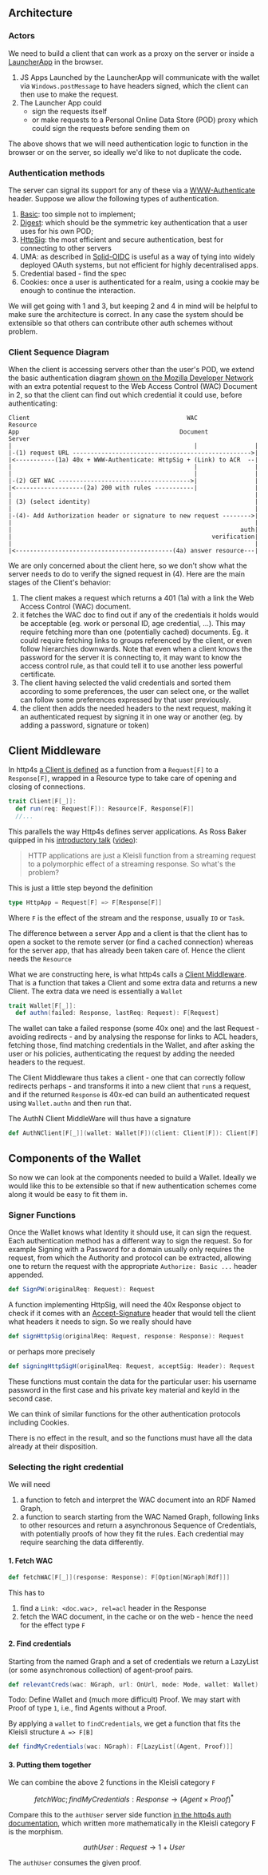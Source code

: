 ## Architecture

### Actors

We need to build a client that can work as a proxy on the server or inside a [LauncherApp](https://github.com/bblfish/LauncherApp) in the browser. 
1. JS Apps Launched by the LauncherApp will communicate with the wallet via `Windows.postMessage` to have headers signed, which the client can then use to make the request. 
2. The Launcher App could 
   - sign the requests itself 
   - or make requests to a Personal Online Data Store (POD) proxy which could sign the requests before sending them on  

The above shows that we will need authentication logic to function in the browser or on the server, so ideally we'd like to not duplicate the code.

### Authentication methods

The server can signal its support for any of these via a [WWW-Authenticate](https://developer.mozilla.org/en-US/docs/Web/HTTP/Headers/WWW-Authenticate) header. Suppose we allow the following types of authentication.
1. [Basic](https://developer.mozilla.org/en-US/docs/Web/HTTP/Authentication#basic_authentication_scheme): too simple not to implement;
2. [Digest](https://datatracker.ietf.org/doc/html/rfc7616): which should be the symmetric key authentication that a user uses for his own POD;
3. [HttpSig](https://github.com/bblfish/authentication-panel/blob/main/proposals/HttpSignature.md): the most efficient and secure authentication, best for connecting to other servers
4. UMA: as described in [Solid-OIDC](https://solidproject.org/TR/oidc-primer) is useful as a way of tying into widely deployed OAuth systems, but not efficient for highly decentralised apps.
5. Credential based - find the spec
6. Cookies: once a user is authenticated for a realm, using a cookie may be enough to continue the interaction.

We will get going with 1 and 3, but keeping 2 and 4 in mind will be helpful to make sure the architecture is correct. In any case the system should be extensible so that others can contribute other auth schemes without problem.

### Client Sequence Diagram 

When the client is accessing servers other than the user's POD, we extend the basic authentication diagram [shown on the Mozilla Developer Network](https://developer.mozilla.org/en-US/docs/Web/HTTP/Authentication) with an extra potential request to the Web Access Control (WAC) Document in 2, so that the client can find out which credential it could use, before authenticating:
      
```
Client                                            WAC           Resource
App                                             Document         Server
|                                                   |                |
|-(1) request URL -------------------------------------------------->|
|<-----------(1a) 40x + WWW-Authenticate: HttpSig + (Link) to ACR  --|
|                                                   |                |
|                                                   |                |
|-(2) GET WAC ------------------------------------->|                |
|<-------------------(2a) 200 with rules -----------|                |
|                                                                    |
| (3) (select identity)                                              |
|                                                                    |
|-(4)- Add Authorization header or signature to new request -------->|
|                                                                    |
|                                                                auth|
|                                                        verification|
|                                                                    |
|<--------------------------------------------(4a) answer resource---|
```

We are only concerned about the client here, so we don't show what the
server needs to do to verify the signed request in (4). Here are the main 
stages of the Client's behavior:

1. The client makes a request which returns a 401 (1a) with a link the Web Access Control (WAC) document.
2. it fetches the WAC doc to find out if any of the credentials it holds would be acceptable (eg. work or personal ID, age credential, ...). This may require fetching more than one (potentially cached) documents. Eg. it could require fetching links to groups referenced by the client, or even follow hierarchies downwards. Note that even when a client knows the password for the server it is connecting to, it may want to know the access control rule, as that could tell it to use another less powerful certificate.
3. The client having selected the valid credentials and sorted them according to some preferences, the user can select one, or the wallet can follow some preferences expressed by that user previously.
4. the client then adds the needed headers to the next request, making it an authenticated request by signing it in one way or another (eg. by adding a password, signature or token)
 
## Client Middleware

In http4s [a Client is defined](https://http4s.org/v1/docs/client.html) as a function from a `Request[F]` to a `Response[F]`, wrapped in a Resource type to take care of opening and closing of connections. 

```scala
trait Client[F[_]]:
  def run(req: Request[F]): Resource[F, Response[F]]
  //...
```

This parallels the way Http4s defines server applications. As Ross Baker quipped in his [introductory talk]() ([video](https://www.youtube.com/watch?v=urdtmx4h5LE)):
    
> HTTP applications are just a Kleisli function from a streaming request to a polymorphic effect of a streaming response. So what's the problem?

This is just a little step beyond the definition
```scala
type HttpApp = Request[F] => F[Response[F]]
```

Where `F` is the effect of the stream and the response, 
usually `IO` or `Task`.

The difference between a server App and a client is that the client has to open a socket to the remote server (or find a cached connection) whereas for the server app, that has already been taken care of. Hence the client needs the `Resource`

What we are constructing here, is what http4s calls a [Client Middleware](https://http4s.org/v1/docs/client.html#middleware). That is
a function that takes a Client and some extra data and returns a new Client. The extra data we need is essentially a `Wallet`

```scala
trait Wallet[F[_]]:
  def authn(failed: Response, lastReq: Request): F[Request]
```

The wallet can take a failed response (some 40x one) and the last Request - avoiding redirects - and by analysing the response for links to ACL headers, fetching those, find matching credentials in the Wallet, and after asking the user or his policies, authenticating the request by adding the needed headers to the request. 

The Client Middleware thus takes a client - one that can correctly follow redirects perhaps - and transforms it into a new client that `run`s a request, and if the returned `Response` is 40x-ed can build an authenticated request using `Wallet.authn` and then run that.

The AuthN Client MiddleWare will thus have a signature

```scala
def AuthNClient[F[_]](wallet: Wallet[F])(client: Client[F]): Client[F]
```

## Components of the Wallet

So now we can look at the components needed to build a Wallet.
Ideally we would like this to be extensible so that if new authentication schemes come along it would be easy to fit them in.


### Signer Functions

Once the Wallet knows what Identity it should use, it can sign
the request. Each authentication method has a different way to sign the request.  So for example Signing with a Password for a domain usually only requires the request, from which the Authority and protocol can be extracted, allowing one to return the request with the appropriate `Authorize: Basic ...` header appended.

```scala
def SignPW(originalReq: Request): Request
```

A function implementing HttpSig, will need the 40x Response object to check if it comes with an [Accept-Signature](https://www.ietf.org/archive/id/draft-ietf-httpbis-message-signatures-15.html#name-requesting-signatures) header that would tell the client what headers it needs to sign. So we really should have

```scala
def signHttpSig(originalReq: Request, response: Response): Request
```
      
or perhaps more precisely

```scala
def signingHttpSigH(originalReq: Request, acceptSig: Header): Request
```

These functions must contain the data for the particular user: his username password in the first case and his private key material and keyId in the second case. 

We can think of similar functions for the other authentication protocols including Cookies.

There is no effect in the result, and so the functions must have all the data already at their disposition.

### Selecting the right credential

We will need 
1. a function to fetch and interpret the WAC document into an RDF Named Graph,
2. a function to search starting from the WAC Named Graph, following links to other resources and return a asynchronous Sequence of Credentials, with potentially proofs of how they fit the rules. Each credential may require searching the data differently.     

#### 1. Fetch WAC

```scala
def fetchWAC[F[_]](response: Response): F[Option[NGraph[Rdf]]]
```

This has to 
1. find a `Link: <doc.wac>, rel=acl` header in the Response
2. fetch the WAC document, in the cache or on the web - hence the need for the effect type `F`

#### 2. Find credentials

Starting from the named Graph and a set of credentials we
return a LazyList (or some asynchronous collection) of agent-proof pairs.
                   
```scala
def relevantCreds(wac: NGraph, url: OnUrl, mode: Mode, wallet: Wallet): F[LazyList[(Agent,Proof)]]
```

Todo: Define Wallet and (much more difficult) Proof. We may start with Proof of type `1`, i.e., find Agents without a Proof. 

By applying a `wallet` to `findCredentials`, we get a function
that fits the Kleisli structure `A => F[B]`

```scala
def findMyCredentials(wac: NGraph): F[LazyList[(Agent, Proof)]]
```

#### 3. Putting them together

We can combine the above 2 functions in the Kleisli category `F`
```math
fetchWac; findMyCredentials : Response \to (Agent \times Proof)^*
```
Compare this to the `authUser` server side function [in the http4s auth documentation](https://http4s.org/v1/docs/auth.html), which written more mathematically in the Kleisli category F is the morphism. 
```math
authUser: Request \to 1 + User
```
The `authUser` consumes the given proof.















              





 
